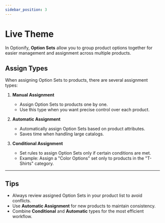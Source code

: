 ```yaml
---
sidebar_position: 3
---
```


# Live Theme

In Optionify, **Option Sets** allow you to group product options together for easier management and assignment across multiple products.

## Assign Types

When assigning Option Sets to products, there are several assignment types:

1. **Manual Assignment**
   - Assign Option Sets to products one by one.
   - Use this type when you want precise control over each product.

2. **Automatic Assignment**
   - Automatically assign Option Sets based on product attributes.
   - Saves time when handling large catalogs.

3. **Conditional Assignment**
   - Set rules to assign Option Sets only if certain conditions are met.
   - Example: Assign a "Color Options" set only to products in the "T-Shirts" category.

---

## Tips

- Always review assigned Option Sets in your product list to avoid conflicts.
- Use **Automatic Assignment** for new products to maintain consistency.
- Combine **Conditional** and **Automatic** types for the most efficient workflow.
